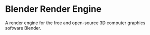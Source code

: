 # Blender Render Engine

A render engine for the free and open-source 3D computer graphics software Blender.
